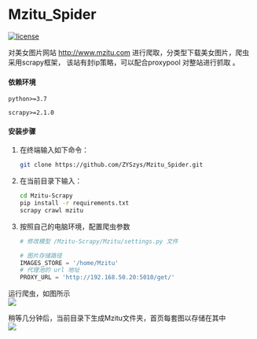 # Mzitu_Spider

[![license](https://img.shields.io/github/license/ZYSzys/Mzitu_Spider.svg)](https://github.com/ZYSzys/Mzitu_Spider/blob/master/LICENSE)

对美女图片网站 http://www.mzitu.com 进行爬取，分类型下载美女图片，爬虫采用scrapy框架， 该站有封ip策略，可以配合proxypool 对整站进行抓取
。
#### 依赖环境
    python>=3.7

    scrapy>=2.1.0

#### 安装步骤
1. 在终端输入如下命令：
    ```bash
    git clone https://github.com/ZYSzys/Mzitu_Spider.git
    ```
2. 在当前目录下输入：
    ```bash
    cd Mzitu-Scrapy
    pip install -r requirements.txt
    scrapy crawl mzitu
    ```
3. 按照自己的电脑环境，配置爬虫参数
    ```python
    # 修改模型 /Mzitu-Scrapy/Mzitu/settings.py 文件
   
    # 图片存储路径
    IMAGES_STORE = '/home/Mzitu' 
    # 代理池的 url 地址
    PROXY_URL = 'http://192.168.50.20:5010/get/'
    ```
运行爬虫，如图所示  
![](/screenshots/1.png)  

稍等几分钟后，当前目录下生成Mzitu文件夹，首页每套图以存储在其中  
![](/screenshots/2.png)  